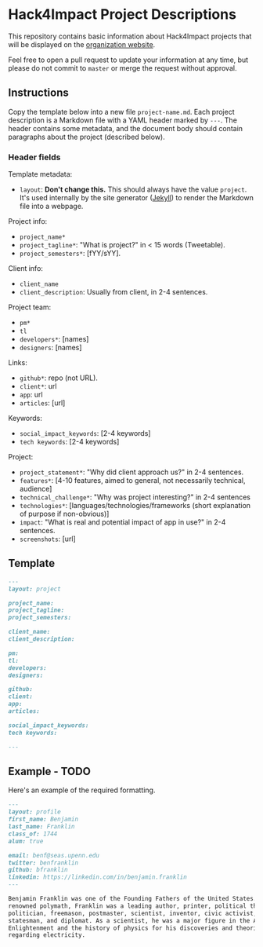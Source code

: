 # Hack4Impact Project Descriptions

This repository contains basic information about Hack4Impact projects that will
be displayed on the [organization website](http://hack4impact.org/projects).

Feel free to open a pull request to update your information at any time, but
please do not commit to `master` or merge the request without approval.


## Instructions

Copy the template below into a new file `project-name.md`. Each project description
is a Markdown file with a YAML header marked by `---`. The header contains some
metadata, and the document body should contain paragraphs about the project
(described below).

### Header fields

Template metadata:
- `layout`: **Don't change this.** This should always have the value `project`.
  It's used internally by the site generator ([Jekyll](https://jekyllrb.com/))
  to render the Markdown file into a webpage.

Project info:
- `project_name*`
- `project_tagline*`: "What is project?" in < 15 words (Tweetable).
- `project_semesters*`: [fYY/sYY].

Client info:
- `client_name`
- `client_description`: Usually from client, in 2-4 sentences. 

Project team:
- `pm*`
- `tl`
- `developers*`: [names]
- `designers`: [names]

Links:
- `github*`: repo (not URL).
- `client*`: url
- `app`: url
- `articles`: [url]

Keywords:
- `social_impact_keywords`: [2-4 keywords]
- `tech keywords`: [2-4 keywords]

Project:
- `project_statement*`: "Why did client approach us?" in 2-4 sentences.
- `features*`: [4-10 features, aimed to general, not necessarily technical, audience]
- `technical_challenge*`: "Why was project interesting?" in 2-4 sentences
- `technologies*`: [languages/technologies/frameworks (short explanation of purpose if non-obvious)]
- `impact`: "What is real and potential impact of app in use?" in 2-4 sentences.
- `screenshots`: [url]

## Template

```markdown
---
layout: project

project_name:
project_tagline:
project_semesters:

client_name:
client_description:

pm:
tl:
developers:
designers:

github:
client:
app:
articles:

social_impact_keywords:
tech keywords:

---
```

## Example - TODO

Here's an example of the required formatting.

```markdown
---
layout: profile
first_name: Benjamin
last_name: Franklin
class_of: 1744
alum: true

email: benf@seas.upenn.edu
twitter: benfranklin
github: bfranklin
linkedin: https://linkedin.com/in/benjamin.franklin
---

Benjamin Franklin was one of the Founding Fathers of the United States. A
renowned polymath, Franklin was a leading author, printer, political theorist,
politician, freemason, postmaster, scientist, inventor, civic activist,
statesman, and diplomat. As a scientist, he was a major figure in the American
Enlightenment and the history of physics for his discoveries and theories
regarding electricity.
```
